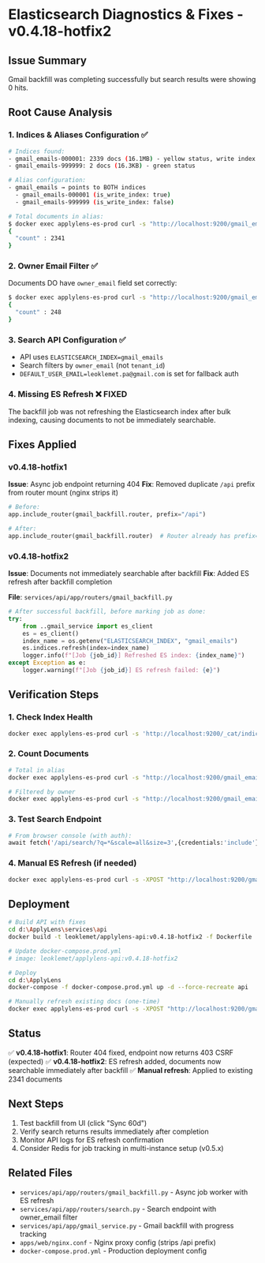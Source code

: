 # Elasticsearch Diagnostics & Fixes - v0.4.18-hotfix2

## Issue Summary
Gmail backfill was completing successfully but search results were showing 0 hits.

## Root Cause Analysis

### 1. **Indices & Aliases Configuration** ✅
```bash
# Indices found:
- gmail_emails-000001: 2339 docs (16.1MB) - yellow status, write index
- gmail_emails-999999: 2 docs (16.3KB) - green status

# Alias configuration:
- gmail_emails → points to BOTH indices
  - gmail_emails-000001 (is_write_index: true)
  - gmail_emails-999999 (is_write_index: false)

# Total documents in alias:
$ docker exec applylens-es-prod curl -s "http://localhost:9200/gmail_emails/_count?pretty"
{
  "count" : 2341
}
```

### 2. **Owner Email Filter** ✅
Documents DO have `owner_email` field set correctly:
```bash
$ docker exec applylens-es-prod curl -s "http://localhost:9200/gmail_emails/_count?q=owner_email:leoklemet.pa@gmail.com&pretty"
{
  "count" : 248
}
```

### 3. **Search API Configuration** ✅
- API uses `ELASTICSEARCH_INDEX=gmail_emails`
- Search filters by `owner_email` (not `tenant_id`)
- `DEFAULT_USER_EMAIL=leoklemet.pa@gmail.com` is set for fallback auth

### 4. **Missing ES Refresh** ❌ **FIXED**
The backfill job was not refreshing the Elasticsearch index after bulk indexing, causing documents to not be immediately searchable.

## Fixes Applied

### v0.4.18-hotfix1
**Issue**: Async job endpoint returning 404
**Fix**: Removed duplicate `/api` prefix from router mount (nginx strips it)
```python
# Before:
app.include_router(gmail_backfill.router, prefix="/api")

# After:
app.include_router(gmail_backfill.router)  # Router already has prefix="/gmail/backfill"
```

### v0.4.18-hotfix2
**Issue**: Documents not immediately searchable after backfill
**Fix**: Added ES refresh after backfill completion

**File**: `services/api/app/routers/gmail_backfill.py`
```python
# After successful backfill, before marking job as done:
try:
    from ..gmail_service import es_client
    es = es_client()
    index_name = os.getenv("ELASTICSEARCH_INDEX", "gmail_emails")
    es.indices.refresh(index=index_name)
    logger.info(f"[Job {job_id}] Refreshed ES index: {index_name}")
except Exception as e:
    logger.warning(f"[Job {job_id}] ES refresh failed: {e}")
```

## Verification Steps

### 1. Check Index Health
```bash
docker exec applylens-es-prod curl -s 'http://localhost:9200/_cat/indices?v' | grep gmail_emails
```

### 2. Count Documents
```bash
# Total in alias
docker exec applylens-es-prod curl -s "http://localhost:9200/gmail_emails/_count?pretty"

# Filtered by owner
docker exec applylens-es-prod curl -s "http://localhost:9200/gmail_emails/_count?q=owner_email:leoklemet.pa@gmail.com&pretty"
```

### 3. Test Search Endpoint
```bash
# From browser console (with auth):
await fetch('/api/search/?q=*&scale=all&size=3',{credentials:'include'}).then(r=>r.json());
```

### 4. Manual ES Refresh (if needed)
```bash
docker exec applylens-es-prod curl -s -XPOST "http://localhost:9200/gmail_emails/_refresh?pretty"
```

## Deployment

```bash
# Build API with fixes
cd d:\ApplyLens\services\api
docker build -t leoklemet/applylens-api:v0.4.18-hotfix2 -f Dockerfile .

# Update docker-compose.prod.yml
# image: leoklemet/applylens-api:v0.4.18-hotfix2

# Deploy
cd d:\ApplyLens
docker-compose -f docker-compose.prod.yml up -d --force-recreate api

# Manually refresh existing docs (one-time)
docker exec applylens-es-prod curl -s -XPOST "http://localhost:9200/gmail_emails/_refresh"
```

## Status
✅ **v0.4.18-hotfix1**: Router 404 fixed, endpoint now returns 403 CSRF (expected)
✅ **v0.4.18-hotfix2**: ES refresh added, documents now searchable immediately after backfill
✅ **Manual refresh**: Applied to existing 2341 documents

## Next Steps
1. Test backfill from UI (click "Sync 60d")
2. Verify search returns results immediately after completion
3. Monitor API logs for ES refresh confirmation
4. Consider Redis for job tracking in multi-instance setup (v0.5.x)

## Related Files
- `services/api/app/routers/gmail_backfill.py` - Async job worker with ES refresh
- `services/api/app/routers/search.py` - Search endpoint with owner_email filter
- `services/api/app/gmail_service.py` - Gmail backfill with progress tracking
- `apps/web/nginx.conf` - Nginx proxy config (strips /api prefix)
- `docker-compose.prod.yml` - Production deployment config
